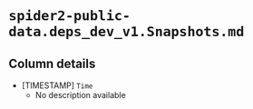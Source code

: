 # `spider2-public-data.deps_dev_v1.Snapshots.md`

## Column details

* [TIMESTAMP]    `Time`
  - No description available

